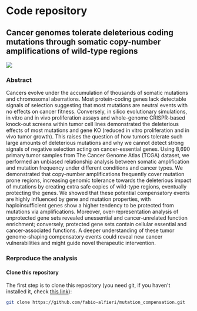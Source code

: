 # Code repository

## Cancer genomes tolerate deleterious coding mutations through somatic copy-number amplifications of wild-type regions

[comment]: <> (Replace with the correct DOI)
[![](https://img.shields.io/badge/doi-10.1101/2021.02.13.429885-rec.svg)](https://doi.org/10.1101/2021.03.13.429885)

### Abstract
Cancers evolve under the accumulation of thousands of somatic mutations and chromosomal aberrations. Most protein-coding genes lack detectable signals of selection suggesting that most mutations are neutral events with no effects on cancer fitness. Conversely, in silico evolutionary simulations, in vitro and in vivo proliferation assays and whole-genome CRISPR-based knock-out screens within tumor cell lines demonstrated the deleterious effects of most mutations and gene KO (reduced in vitro proliferation and in vivo tumor growth).  This raises the question of how tumors tolerate such large amounts of deleterious mutations and why we cannot detect strong signals of negative selection acting on cancer-essential genes. Using 8,690 primary tumor samples from The Cancer Genome Atlas (TCGA) dataset, we performed an unbiased relationship analysis between somatic amplification and mutation frequency under different conditions and cancer types. We demonstrated that copy-number amplifications frequently cover mutation prone regions, increasing genomic tolerance towards the deleterious impact of mutations by creating extra safe copies of wild-type regions, eventually protecting the genes. We showed that these potential compensatory events are highly influenced by gene and mutation properties, with haploinsufficient genes show a higher tendency to be protected from mutations via amplifications. Moreover, over-representation analysis of unprotected gene sets revealed unessential and cancer-unrelated function enrichment; conversely, protected gene sets contain cellular essential and cancer-associated functions. A deeper understanding of these tumor genome-shaping compensatory events could reveal new cancer vulnerabilities and might guide novel therapeutic intervention.


### Rerproduce the analysis
#### Clone this repository

The first step is to clone this repository (you need git, if you haven't installed it, check [this link](https://git-scm.com/book/en/v2/Getting-Started-Installing-Git)):
```bash
git clone https://github.com/fabio-alfieri/mutation_compensation.git
```

